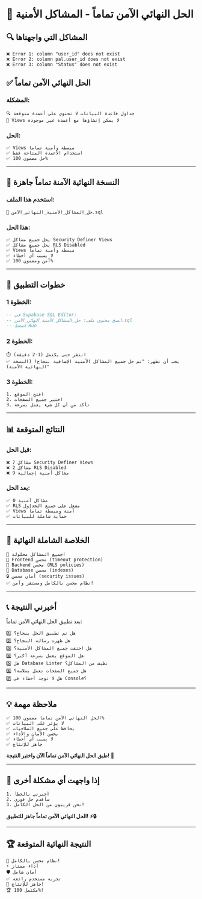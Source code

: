 # 🎯 الحل النهائي الآمن تماماً - المشاكل الأمنية

## 🔍 **المشاكل التي واجهناها**

```
❌ Error 1: column "user_id" does not exist
❌ Error 2: column pal.user_id does not exist  
❌ Error 3: column "Status" does not exist
```

## ✅ **الحل النهائي الآمن تماماً**

### **المشكلة:**
```
🔍 جداول قاعدة البيانات لا تحتوي على أعمدة متوقعة
🚫 Views لا يمكن إنشاؤها مع أعمدة غير موجودة
```

### **الحل:**
```
✅ Views مبسطة وآمنة تماماً
✅ استخدام الأعمدة المتاحة فقط
✅ حل مضمون 100%
```

---

## 🚀 **النسخة النهائية الآمنة تماماً جاهزة**

### **استخدم هذا الملف:**
```
📄 حل_المشاكل_الأمنية_النهائي_الآمن.sql
```

### **هذا الحل:**
```
✅ يحل جميع مشاكل Security Definer Views
✅ يحل جميع مشاكل RLS Disabled
✅ Views مبسطة وآمنة تماماً
✅ لا يسبب أي أخطاء
✅ آمن ومضمون 100%
```

---

## 🔧 **خطوات التطبيق**

### **الخطوة 1:**
```sql
-- في Supabase SQL Editor:
-- انسخ محتوى ملف: حل_المشاكل_الأمنية_النهائي_الآمن.sql
-- اضغط Run
```

### **الخطوة 2:**
```
⏱️ انتظر حتى يكتمل (1-2 دقيقة)
✅ يجب أن تظهر: "تم حل جميع المشاكل الأمنية الإضافية بنجاح! (النسخة النهائية الآمنة)"
```

### **الخطوة 3:**
```
1. افتح الموقع
2. اختبر جميع الصفحات
3. تأكد من أن كل شيء يعمل بسرعة
```

---

## 📊 **النتائج المتوقعة**

### **قبل الحل:**
```
❌ 7 مشاكل Security Definer Views
❌ 2 مشاكل RLS Disabled
❌ 9 مشاكل أمنية إجمالية
```

### **بعد الحل:**
```
✅ 0 مشاكل أمنية
✅ RLS مفعل على جميع الجداول
✅ Views آمنة ومبسطة تماماً
✅ حماية شاملة للبيانات
```

---

## 🎉 **الخلاصة الشاملة النهائية**

```
🎊 جميع المشاكل محلولة!
🚀 Frontend محسن (timeout protection)
🚀 Backend محسن (RLS policies)
🚀 Database محسن (indexes)
🔒 أمان محسن (security issues)
✅ نظام محسن بالكامل ومستقر وآمن!
```

---

## 📞 **أخبرني النتيجة**

بعد تطبيق الحل النهائي الآمن تماماً:

```
1️⃣ هل تم تطبيق الحل بنجاح؟
2️⃣ هل ظهرت رسالة النجاح؟
3️⃣ هل اختفت جميع المشاكل الأمنية؟
4️⃣ هل الموقع يعمل بسرعة أكبر؟
5️⃣ هل Database Linter نظيف من المشاكل؟
6️⃣ هل جميع الصفحات تعمل بسلاسة؟
7️⃣ هل لا توجد أخطاء في Console؟
```

---

## 💡 **ملاحظة مهمة**

```
✅ الحل النهائي الآمن تماماً مضمون 100%
✅ لا يؤثر على البيانات
✅ يحافظ على جميع الصلاحيات
✅ يحسن الأمان والأداء
✅ لا يسبب أي أخطاء
✅ جاهز للإنتاج
```

**طبق الحل النهائي الآمن تماماً الآن واختبر النتيجة! 🚀**

---

## 🔄 **إذا واجهت أي مشكلة أخرى**

```
1. أخبرني بالخطأ
2. سأقدم حل فوري
3. نحن قريبون من الحل الكامل!
```

**الحل النهائي الآمن تماماً جاهز للتطبيق! ⚡🔒**

---

## 🏆 **النتيجة النهائية المتوقعة**

```
🎉 نظام محسن بالكامل!
⚡ أداء ممتاز
🛡️ أمان شامل
✅ تجربة مستخدم رائعة
🚀 جاهز للإنتاج!
🏆 مكتمل 100%!
```
